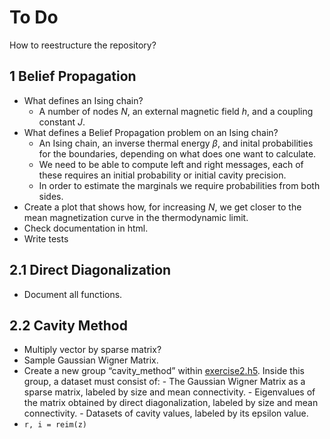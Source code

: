 # To Do

How to reestructure the repository?

## 1 Belief Propagation

- What defines an Ising chain?
  - A number of nodes $N$, an external magnetic field $h$, and a coupling constant $J$.
- What defines a Belief Propagation problem on an Ising chain?
  - An Ising chain, an inverse thermal energy $\beta$, and inital probabilities for the boundaries, depending on what does one want to calculate.
  - We need to be able to compute left and right messages, each of these requires an initial probability or initial cavity precision.
  - In order to estimate the marginals we require probabilities from both sides.
- Create a plot that shows how, for increasing $N$, we get closer to the mean magnetization curve in the thermodynamic limit.
- Check documentation in html.
- Write tests

## 2.1 Direct Diagonalization
- Document all functions.

## 2.2 Cavity Method

- Multiply vector by sparse matrix?
- Sample Gaussian Wigner Matrix.
- Create a new group “cavity_method” within [exercise2.h5](data/exercise2.h5). Inside this group, a dataset must consist of:
        - The Gaussian Wigner Matrix as a sparse matrix, labeled by size and mean connectivity.
        - Eigenvalues of the matrix obtained by direct diagonalization, labeled by size and mean connectivity.
        - Datasets of cavity values, labeled by its epsilon value.
- `r, i = reim(z)`